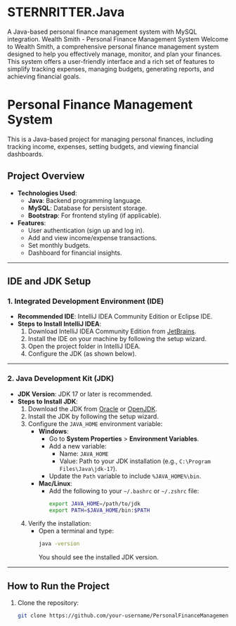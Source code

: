 # STERNRITTER.Java
A Java-based personal finance management system with MySQL integration.
Wealth Smith - Personal Finance Management System
Welcome to Wealth Smith, a comprehensive personal finance management system designed to help you effectively manage, monitor, and plan your finances. This system offers a user-friendly interface and a rich set of features to simplify tracking expenses, managing budgets, generating reports, and achieving financial goals.
# Personal Finance Management System

This is a Java-based project for managing personal finances, including tracking income, expenses, setting budgets, and viewing financial dashboards.

## Project Overview

- **Technologies Used**:
  - **Java**: Backend programming language.
  - **MySQL**: Database for persistent storage.
  - **Bootstrap**: For frontend styling (if applicable).
- **Features**:
  - User authentication (sign up and log in).
  - Add and view income/expense transactions.
  - Set monthly budgets.
  - Dashboard for financial insights.

---

## IDE and JDK Setup

### **1. Integrated Development Environment (IDE)**

- **Recommended IDE**: IntelliJ IDEA Community Edition or Eclipse IDE.
- **Steps to Install IntelliJ IDEA**:
  1. Download IntelliJ IDEA Community Edition from [JetBrains](https://www.jetbrains.com/idea/).
  2. Install the IDE on your machine by following the setup wizard.
  3. Open the project folder in IntelliJ IDEA.
  4. Configure the JDK (as shown below).

---

### **2. Java Development Kit (JDK)**

- **JDK Version**: JDK 17 or later is recommended.
- **Steps to Install JDK**:
  1. Download the JDK from [Oracle](https://www.oracle.com/java/technologies/javase-downloads.html) or [OpenJDK](https://openjdk.org/).
  2. Install the JDK by following the setup wizard.
  3. Configure the `JAVA_HOME` environment variable:
     - **Windows**:
       - Go to **System Properties** > **Environment Variables**.
       - Add a new variable:
         - Name: `JAVA_HOME`
         - Value: Path to your JDK installation (e.g., `C:\Program Files\Java\jdk-17`).
       - Update the `Path` variable to include `%JAVA_HOME%\bin`.
     - **Mac/Linux**:
       - Add the following to your `~/.bashrc` or `~/.zshrc` file:
         ```bash
         export JAVA_HOME=/path/to/jdk
         export PATH=$JAVA_HOME/bin:$PATH
         ```
  4. Verify the installation:
     - Open a terminal and type:
       ```bash
       java -version
       ```
       You should see the installed JDK version.

---

## How to Run the Project

1. Clone the repository:
   ```bash
   git clone https://github.com/your-username/PersonalFinanceManagement.git
